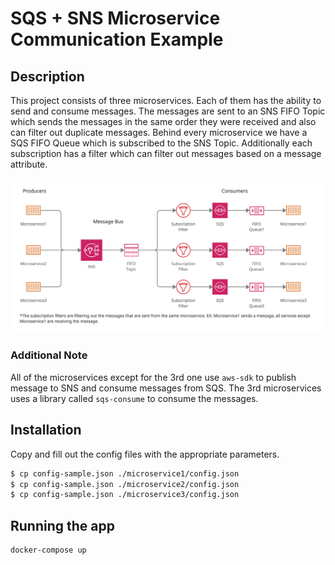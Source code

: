 # SQS + SNS Microservice Communication Example

## Description

This project consists of three microservices. Each of them has the ability to send and consume messages. The messages are sent to an SNS FIFO Topic which sends the messages in the same order they were received and also can filter out duplicate messages. Behind every microservice we have a SQS FIFO Queue which is subscribed to the SNS Topic. Additionally each subscription has a filter which can filter out messages based on a message attribute.

![SQS + SNS Microservice Communication](SQSSNS.png)

### Additional Note

All of the microservices except for the 3rd one use `aws-sdk` to publish message to SNS and consume messages from SQS. The 3rd microservices uses a library called `sqs-consume` to consume the messages.

## Installation

Copy and fill out the config files with the appropriate parameters.

```bash
$ cp config-sample.json ./microservice1/config.json
$ cp config-sample.json ./microservice2/config.json
$ cp config-sample.json ./microservice3/config.json
```

## Running the app

```bash
docker-compose up
```

